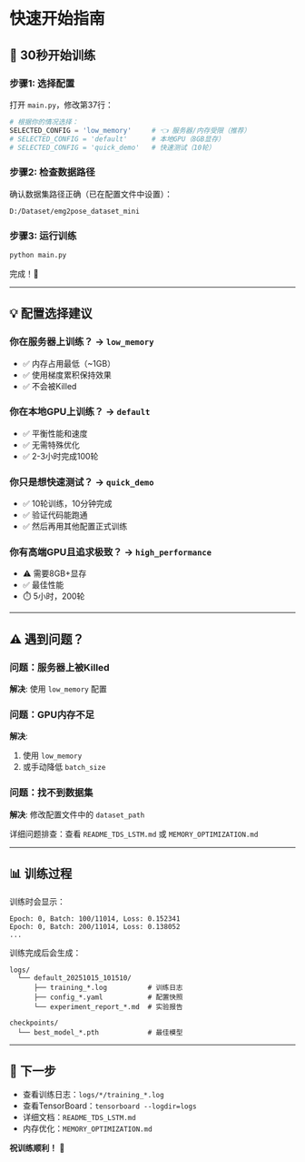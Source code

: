 # 快速开始指南

## 🚀 30秒开始训练

### 步骤1: 选择配置

打开 `main.py`，修改第37行：

```python
# 根据你的情况选择：
SELECTED_CONFIG = 'low_memory'     # 👈 服务器/内存受限（推荐）
# SELECTED_CONFIG = 'default'      # 本地GPU（8GB显存）
# SELECTED_CONFIG = 'quick_demo'   # 快速测试（10轮）
```

### 步骤2: 检查数据路径

确认数据集路径正确（已在配置文件中设置）：
```
D:/Dataset/emg2pose_dataset_mini
```

### 步骤3: 运行训练

```bash
python main.py
```

完成！🎉

---

## 💡 配置选择建议

### 你在服务器上训练？ → `low_memory`
- ✅ 内存占用最低（~1GB）
- ✅ 使用梯度累积保持效果
- ✅ 不会被Killed

### 你在本地GPU上训练？ → `default`
- ✅ 平衡性能和速度
- ✅ 无需特殊优化
- ✅ 2-3小时完成100轮

### 你只是想快速测试？ → `quick_demo`
- ✅ 10轮训练，10分钟完成
- ✅ 验证代码能跑通
- ✅ 然后再用其他配置正式训练

### 你有高端GPU且追求极致？ → `high_performance`
- ⚠️ 需要8GB+显存
- ✅ 最佳性能
- ⏱️ 5小时，200轮

---

## ⚠️ 遇到问题？

### 问题：服务器上被Killed
**解决**: 使用 `low_memory` 配置

### 问题：GPU内存不足
**解决**: 
1. 使用 `low_memory`
2. 或手动降低 `batch_size`

### 问题：找不到数据集
**解决**: 修改配置文件中的 `dataset_path`

详细问题排查：查看 `README_TDS_LSTM.md` 或 `MEMORY_OPTIMIZATION.md`

---

## 📊 训练过程

训练时会显示：
```
Epoch: 0, Batch: 100/11014, Loss: 0.152341
Epoch: 0, Batch: 200/11014, Loss: 0.138052
...
```

训练完成后会生成：
```
logs/
  └── default_20251015_101510/
      ├── training_*.log          # 训练日志
      ├── config_*.yaml           # 配置快照
      └── experiment_report_*.md  # 实验报告

checkpoints/
  └── best_model_*.pth            # 最佳模型
```

---

## 🎯 下一步

- 查看训练日志：`logs/*/training_*.log`
- 查看TensorBoard：`tensorboard --logdir=logs`
- 详细文档：`README_TDS_LSTM.md`
- 内存优化：`MEMORY_OPTIMIZATION.md`

**祝训练顺利！** 🎉

